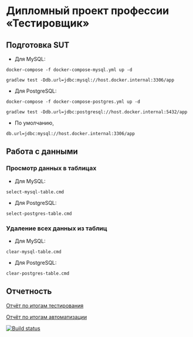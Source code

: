 # Дипломный проект профессии «Тестировщик»

## Подготовка SUT

- Для MySQL:

```docker-compose -f docker-compose-mysql.yml up -d```

```gradlew test -Ddb.url=jdbc:mysql://host.docker.internal:3306/app```

- Для PostgreSQL:

```docker-compose -f docker-compose-postgres.yml up -d```

```gradlew test -Ddb.url=jdbc:postgresql://host.docker.internal:5432/app```

- По умолчанию, 

```db.url=jdbc:mysql://host.docker.internal:3306/app```

## Работа с данными

### Просмотр данных в таблицах 

- Для MySQL:

```select-mysql-table.cmd```

- Для PostgreSQL:

```select-postgres-table.cmd```

### Удаление всех данных из таблиц 

- Для MySQL:

```clear-mysql-table.cmd```

- Для PostgreSQL:

```clear-postgres-table.cmd```

## Отчетность

[Отчёт по итогам тестирования](https://github.com/pava-14/qadplm/blob/master/Report.md)

[Отчёт по итогам автоматизации](https://github.com/pava-14/qadplm/blob/master/Summary.md)

[![Build status](https://ci.appveyor.com/api/projects/status/i9yb3ium1awcukpr/branch/master?svg=true)](https://ci.appveyor.com/project/pava-14/qadplm/branch/master)
